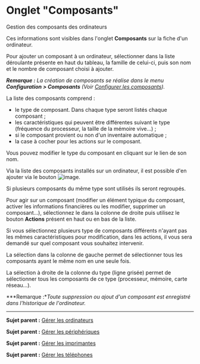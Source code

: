 Onglet "Composants"
===================

Gestion des composants des ordinateurs

Ces informations sont visibles dans l'onglet **Composants** sur la fiche d'un ordinateur.

Pour ajouter un composant à un ordinateur, sélectionner dans la liste déroulante présente en haut du tableau, la famille de celui-ci, puis son nom et le nombre de composant choisi à ajouter.

***Remarque :*** *La création de composants se réalise dans le menu ***Configuration \> Composants*** (Voir [Configurer les composants](08_Module_Configuration/03_Composants.md "Les composants se configurent depuis le menu Configuration > Composants")).*

La liste des composants comprend :

- le type de composant. Dans chaque type seront listés chaque composant ;
- les caractéristiques qui peuvent être différentes suivant le type (fréquence du processeur, la taille de la mémoire vive...) ;
- si le composant provient ou non d'un inventaire automatique ;
- la case à cocher pour les actions sur le composant.

Vous pouvez modifier le type du composant en cliquant sur le lien de son nom.

Via la liste des composants installés sur un ordinateur, il est possible d'en ajouter via le bouton ![image](docs/image/add_dropdown.png).

Si plusieurs composants du même type sont utilisés ils seront regroupés.

Pour agir sur un composant (modifier un élément typique du composant, activer les informations financières ou les modifier, supprimer un composant...),  sélectionnez le dans la colonne de droite puis utilisez le bouton <b>Actions</b> présent en haut ou en bas de la liste. 

Si vous sélectionnez plusieurs type de composants différents n'ayant pas les mêmes caractéristiques pour modification, dans les actions, il vous sera demandé sur quel composant vous souhaitez intervenir.

La sélection dans la colonne de gauche permet de sélectionner tous les composants ayant le même nom en une seule fois.

La sélection à droite de la colonne du type (ligne grisée) permet de sélectionner tous les composants de ce type (processeur, mémoire, carte réseau...).

***Remarque :**Toute suppression ou ajout d'un composant est enregistré dans l'historique de l'ordinateur.*

-----------
**Sujet parent :** [Gérer les ordinateurs](03_Module_Parc/02_Ordinateurs.md "Les ordinateurs se gèrent depuis le menu Parc > Ordinateurs")

**Sujet parent :** [Gérer les périphériques](03_Module_Parc/06_Périphériques.md "Les périphériques se gèrent depuis le menu Parc > Périphériques")

**Sujet parent :** [Gérer les imprimantes](03_Module_Parc/07_Imprimantes.md "Les imprimantes se gèrent depuis le menu Parc > Imprimantes")

**Sujet parent :** [Gérer les téléphones](03_Module_Parc/10_Téléphones.md "Les téléphones se gèrent depuis le menu Parc > Téléphones")
